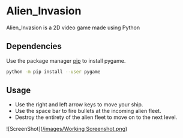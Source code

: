 # Alien_Invasion

Alien_Invasion is a 2D video game made using Python

## Dependencies

Use the package manager [pip](https://pip.pypa.io/en/stable/) to install pygame.

```bash
python -m pip install --user pygame
```

## Usage

* Use the right and left arrow keys to move your ship.
* Use the space bar to fire bullets at the incoming alien fleet.
* Destroy the entirety of the alien fleet to move on to the next level.

![ScreenShot]([/images/Working Screenshot.png](https://github.com/Tyler-Oliver/Alien-Invasion/blob/649dc0e1831451eb2d680e4444abf81ca0a4b6a7/images/Working%20Screenshot.png))
